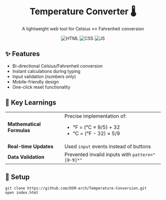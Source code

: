<h1 align="center">Temperature Converter 🌡️</h1>
<p align="center">A lightweight web tool for Celsius ↔ Fahrenheit conversion</p>

<div align="center">
  <img src="https://img.shields.io/badge/HTML5-E34F26?style=flat&logo=html5&logoColor=white" alt="HTML">
  <img src="https://img.shields.io/badge/CSS3-1572B6?style=flat&logo=css3&logoColor=white" alt="CSS">
  <img src="https://img.shields.io/badge/JavaScript-F7DF1E?style=flat&logo=javascript&logoColor=black" alt="JS">
</div>

<h2>✨ Features</h2>
<ul>
  <li>Bi-directional Celsius/Fahrenheit conversion</li>
  <li>Instant calculations during typing</li>
  <li>Input validation (numbers only)</li>
  <li>Mobile-friendly design</li>
  <li>One-click reset functionality</li>
</ul>

<h2>🧠 Key Learnings</h2>
<table>
  <tr>
    <td><strong>Mathematical Formulas</strong></td>
    <td>Precise implementation of:
      <ul>
        <li>°F = (°C × 9/5) + 32</li>
        <li>°C = (°F - 32) × 5/9</li>
      </ul>
    </td>
  </tr>
  <tr>
    <td><strong>Real-time Updates</strong></td>
    <td>Used <code>input</code> events instead of buttons</td>
  </tr>
  <tr>
    <td><strong>Data Validation</strong></td>
    <td>Prevented invalid inputs with <code>pattern="[0-9]*"</code></td>
  </tr>
</table>

<h2>🚀 Setup</h2>
<pre><code>git clone https://github.com/OSM-arch/Temperature-Conversion.git
open index.html</code></pre>
